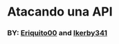 # Atacando una API

### BY: **[Eriquito00](https://github.com/Eriquito00)** and **[Ikerby341](https://github.com/Ikerby341)**

